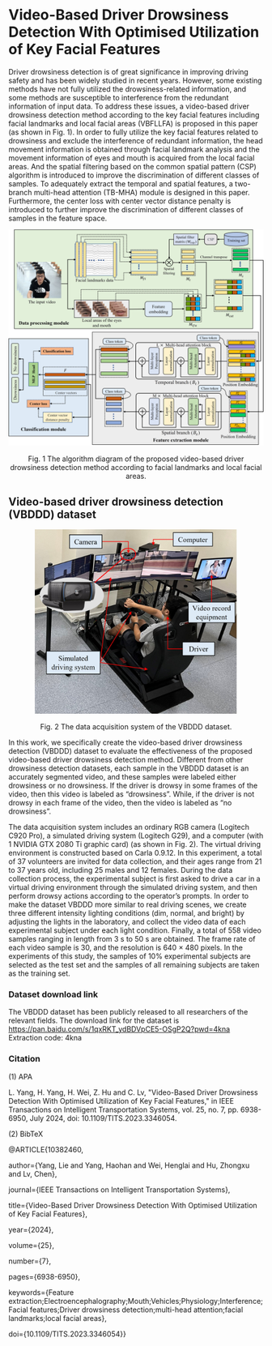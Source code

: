 Video-Based Driver Drowsiness Detection With Optimised Utilization of Key Facial Features
====

Driver drowsiness detection is of great significance  in improving driving safety and has been widely studied in recent  years.  However, some existing methods have not fully utilized  the drowsiness-related information, and some methods are susceptible  to interference from the redundant information of input  data.  To address these issues, a video-based driver drowsiness  detection method according to the key facial features including  facial landmarks and local facial areas (VBFLLFA) is proposed  in this paper (as shown in Fig. 1).  In order to fully utilize the key facial features  related to drowsiness and exclude the interference of redundant  information, the head movement information is obtained through  facial landmark analysis and the movement information of eyes  and mouth is acquired from the local facial areas.  And the  spatial filtering based on the common spatial pattern (CSP)  algorithm is introduced to improve the discrimination of different  classes of samples.  To adequately extract the temporal and spatial  features, a two-branch multi-head attention (TB-MHA) module  is designed in this paper.  Furthermore, the center loss with center  vector distance penalty is introduced to further improve the  discrimination of different classes of samples in the feature space.

<div align="center">

<img src="https://github.com/Baiyang9886/Video-based-driver-drowsiness-detection/blob/main/framework.jpg" width="1000px">

Fig. 1 The algorithm diagram of the proposed video-based driver drowsiness detection method according to facial landmarks and local facial areas.  

</div>


Video-based driver drowsiness detection (VBDDD) dataset
-------

<div align="center">

<img src="https://github.com/Baiyang9886/Video-based-driver-drowsiness-detection/blob/main/data-recording.jpg" width="400px">

Fig. 2 The data acquisition system of the VBDDD dataset.  

</div>

In this work, we specifically create the  video-based driver drowsiness detection (VBDDD) dataset to  evaluate the effectiveness of the proposed video-based driver  drowsiness detection method.  Different from other drowsiness  detection datasets, each sample in the VBDDD dataset is an  accurately segmented video, and these samples were labeled  either drowsiness or no drowsiness.  If the driver is drowsy  in some frames of the video, then this video is labeled as “drowsiness”.  While, if the driver is not drowsy in each frame  of the video, then the video is labeled as “no drowsiness”.  

The data acquisition system includes an ordinary RGB camera (Logitech C920 Pro), a simulated driving system (Logitech G29), and a computer (with 1 NVIDIA GTX 2080 Ti graphic  card) (as shown in Fig. 2). The virtual driving environment is  constructed based on Carla 0.9.12.  In this experiment, a total  of 37 volunteers are invited for data collection, and their  ages range from 21 to 37 years old, including 25 males and 
12 females.  During the data collection process, the experimental  subject is first asked to drive a car in a virtual driving  environment through the simulated driving system, and then  perform drowsy actions according to the operator’s prompts.  In order to make the dataset VBDDD more similar to real  driving scenes, we create three different intensity lighting  conditions (dim, normal, and bright) by adjusting the lights in  the laboratory, and collect the video data of each experimental  subject under each light condition.  Finally, a total of 558 video  samples ranging in length from 3 s to 50 s are obtained.  The  frame rate of each video sample is 30, and the resolution is 640 × 480 pixels.  In the experiments of this study, the samples  of 10% experimental subjects are selected as the test set and  the samples of all remaining subjects are taken as the training  set.

### Dataset download link
The VBDDD dataset has been publicly released to all researchers of the relevant fields. The download link for the dataset is 
https://pan.baidu.com/s/1qxRKT_ydBDVpCE5-OSgP2Q?pwd=4kna
Extraction code: 4kna

### Citation
(1) APA

L. Yang, H. Yang, H. Wei, Z. Hu and C. Lv, "Video-Based Driver Drowsiness Detection With Optimised Utilization of Key Facial Features," in IEEE Transactions on Intelligent Transportation Systems, vol. 25, no. 7, pp. 6938-6950, July 2024, doi: 10.1109/TITS.2023.3346054.

(2) BibTeX

@ARTICLE{10382460,

  author={Yang, Lie and Yang, Haohan and Wei, Henglai and Hu, Zhongxu and Lv, Chen},
  
  journal={IEEE Transactions on Intelligent Transportation Systems}, 
  
  title={Video-Based Driver Drowsiness Detection With Optimised Utilization of Key Facial Features}, 
  
  year={2024},
  
  volume={25},
  
  number={7},
  
  pages={6938-6950},
  
  keywords={Feature extraction;Electroencephalography;Mouth;Vehicles;Physiology;Interference;Facial features;Driver drowsiness detection;multi-head attention;facial landmarks;local facial areas},
  
  doi={10.1109/TITS.2023.3346054}}
